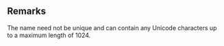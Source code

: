 ## Remarks  
 The name need not be unique and can contain any Unicode characters             up to a maximum length of 1024.